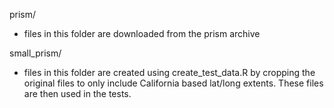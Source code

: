 prism/

- files in this folder are downloaded from the prism archive

small_prism/

- files in this folder are created using create_test_data.R by cropping the original files to only include California based lat/long extents. These files are then used in the tests. 